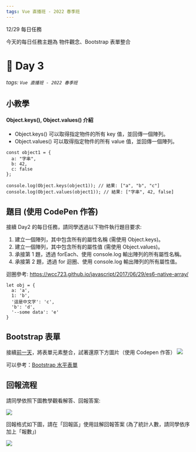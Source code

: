 ```yaml
---
tags: Vue 直播班 - 2022 春季班
---
```


12/29 每日任務

今天的每日任務主題為 物件觀念、Bootstrap 表單整合

# 🏅 Day 3
###### tags: `Vue 直播班 - 2022 春季班`

小教學
---
#### Object.keys(), Object.values() 介紹
* Object.keys() 可以取得指定物件的所有 key 值，並回傳一個陣列。
* Object.values() 可以取得指定物件的所有 value 值，並回傳一個陣列。

```js=
const object1 = {
  a: "字串",
  b: 42,
  c: false
};

console.log(Object.keys(object1)); // 結果: ["a", "b", "c"]
console.log(Object.values(object1)); // 結果: ["字串", 42, false]
```

題目 (使用 CodePen 作答)
---
接續 Day2 的每日任務，請同學透過以下物件執行題目要求:
1. 建立一個陣列，其中包含所有的屬性名稱 (需使用 Object.keys)。
2. 建立一個陣列，其中包含所有的屬性值 (需使用 Object.values)。
3. 承接第 1 題，透過 forEach、使用 console.log 輸出陣列的所有屬性名稱。
4. 承接第 2 題，透過 for 迴圈、使用 console.log 輸出陣列的所有屬性值。

迴圈參考: https://wcc723.github.io/javascript/2017/06/29/es6-native-array/

```js=
let obj = {
  a: 'a',
  1: 'b',
  '這是中文字': 'c',
  'b': 'd',
  '--some data': 'e'
}
```

Bootstrap 表單
---
接續[前一天](https://hackmd.io/ut1-4TCCRsOnalZ1bsr2Rg)，將表單元素整合，試著還原下方圖片（使用 Codepen 作答）
![](https://i.imgur.com/nm4XLOH.png)

可以參考：[Bootstrap 水平表單](https://bootstrap5.hexschool.com/docs/5.1/forms/layout/#horizontal-form)



回報流程
---
請同學依照下圖教學觀看解答、回報答案:

![](https://i.imgur.com/QtL8zEW.png)

回報格式如下圖，請在「回報區」使用註解回報答案 (為了統計人數，請同學依序加上「報數」)

![](https://i.imgur.com/L7kyew8.png)

<!-- 解答
// 1
let objKeys = Object.keys(obj);

// 2
// 補充: 可以用 sort() 針對陣列內容進行排序
let objValues = Object.values(obj).sort();

// 3
objKeys.forEach((item) => {
	console.log(item);
})

// 4
for (let i = 0; i < objValues.length; i++) {
	console.log(objValues[i]);
}

- Bootstrap - 
https://codepen.io/Bingbingboom/pen/NWvmMbB
-->

